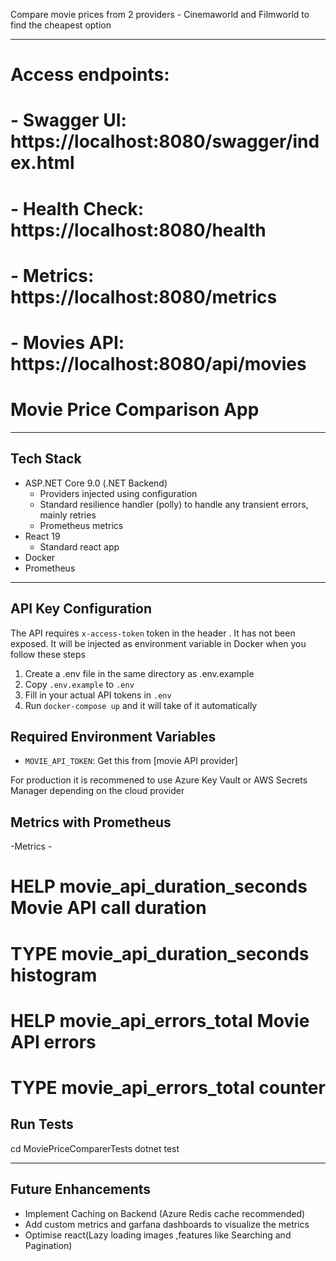 
Compare movie prices from 2 providers - Cinemaworld and Filmworld to find the cheapest option

---

# Access endpoints:
# - Swagger UI: https://localhost:8080/swagger/index.html
# - Health Check: https://localhost:8080/health
# - Metrics: https://localhost:8080/metrics
# - Movies API: https://localhost:8080/api/movies

# Movie Price Comparison App


---

## Tech Stack

- ASP.NET Core 9.0 (.NET Backend)
  - Providers injected using configuration
  - Standard resilience handler (polly) to handle any transient errors, mainly retries
  - Prometheus metrics
- React 19
  - Standard react app
- Docker
- Prometheus

---


## API Key Configuration

The API requires `x-access-token` token in the header . It has not been exposed. It will be injected as environment variable in Docker when you follow these steps

1. Create a .env file in the same directory as .env.example
2. Copy `.env.example` to `.env`
3. Fill in your actual API tokens in `.env`
4. Run `docker-compose up` and it will take of it automatically

## Required Environment Variables
- `MOVIE_API_TOKEN`: Get this from [movie API provider]



For production it is recommened to use Azure Key Vault or AWS Secrets Manager depending on the cloud provider


## Metrics with Prometheus

-Metrics - 
# HELP movie_api_duration_seconds Movie API call duration
# TYPE movie_api_duration_seconds histogram
# HELP movie_api_errors_total Movie API errors
# TYPE movie_api_errors_total counter




## Run Tests


cd MoviePriceComparerTests
dotnet test

---


## Future Enhancements

- Implement Caching on Backend (Azure Redis cache recommended)
- Add custom metrics and garfana dashboards to visualize the metrics
- Optimise react(Lazy loading images ,features like Searching and Pagination)
